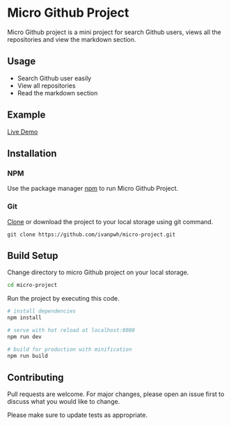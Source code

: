 # Micro Github Project

Micro Github project is a mini project for search Github users, views all the repositories and view the markdown section.

## Usage

* Search Github user easily
* View all repositories
* Read the markdown section

## Example

[Live Demo](https://micro-github-project.netlify.com)

## Installation

### NPM
Use the package manager [npm](https://www.npmjs.com/) to run Micro Github Project.


### Git
[Clone](https://help.github.com/en/github/creating-cloning-and-archiving-repositories/cloning-a-repository) or download the project to your local storage using git command.

```git
git clone https://github.com/ivanpwh/micro-project.git
```

## Build Setup

Change directory to micro Github project on your local storage.

``` bash
cd micro-project
```

Run the project by executing this code.

``` bash
# install dependencies
npm install

# serve with hot reload at localhost:8080
npm run dev

# build for production with minification
npm run build
```

## Contributing
Pull requests are welcome. For major changes, please open an issue first to discuss what you would like to change.

Please make sure to update tests as appropriate.